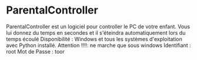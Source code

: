 # ParentalController
ParentalController est un logiciel pour controller le PC de votre enfant. Vous lui donnez du temps en secondes et  il s'éteindra automatiquement lors du temps écoulé 
Disponibilité : Windows et tous les systèmes d'exploitation avec Python installé. Attention !!!!: ne marche que sous windows 
Identifiant : root
Mot de Passe : toor
